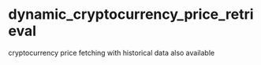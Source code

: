 # dynamic_cryptocurrency_price_retrieval
cryptocurrency price fetching with historical data also available
